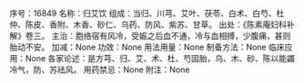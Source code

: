 序号：16849
名称：归艾饮
组成：当归、川芎、艾叶、茯苓、白术、白芍、杜仲、陈皮、香附、木香、砂仁、乌药、防风、紫苏、甘草。
出处：《陈素庵妇科补解》卷三。
主治：胞络宿有风冷，受娠之后血不通，冷与血相搏，少腹痛，甚则胎动不安。
加减：None
功效：None
用法用量：None
制备方法：None
临床应用：None
各家论述：是方芎、归、艾、术、杜、芍固胎，乌、木、砂、陈以能蠲冷气，防、苏祛风。
用药禁忌：None
附注：None
